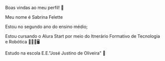 Boas vindas ao meu perfil! 💙

Meu nome é Sabrina Felette

Estou no segundo ano do ensino médio;

Estou cursando o Alura Start por meio do Itnerário Formativo de Tecnologia e Robótica 👩🏻‍💻🖥️

Estudo na escola E.E."José Justino de Oliveira" 🏫
